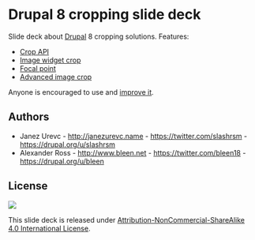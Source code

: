 # Drupal 8 cropping slide deck

Slide deck about [Drupal](https://drupal.org) 8 cropping solutions. Features:

- [Crop API](https://drupal.org/project/crop)
- [Image widget crop](https://drupal.org/project/image_widget_crop)
- [Focal point](https://drupal.org/project/focal_point)
- [Advanced image crop](https://drupal.org/project/advanced_crop)

Anyone is encouraged to use and [improve it](https://github.com/slashrsm/d8-cropping-session/compare).

## Authors

* Janez Urevc - <http://janezurevc.name> - <https://twitter.com/slashrsm> - <https://drupal.org/u/slashrsm>
* Alexander Ross - <http://www.bleen.net> - <https://twitter.com/bleen18> - <https://drupal.org/u/bleen>

## License

[![](https://i.creativecommons.org/l/by-nc-sa/4.0/88x31.png)](http://creativecommons.org/licenses/by-nc-sa/4.0/)

This slide deck is released under [Attribution-NonCommercial-ShareAlike 4.0
International License](http://creativecommons.org/licenses/by-nc-sa/4.0/http://creativecommons.org/licenses/by-nc-sa/4.0/).
